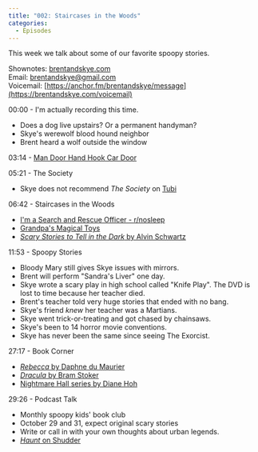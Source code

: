 ```yaml
---
title: "002: Staircases in the Woods"
categories:
  - Episodes
---
```


This week we talk about some of our favorite spoopy stories.

Shownotes: [brentandskye.com](https://brentandskye.com)  
Email: [brentandskye@gmail.com](mailto:brentandskye@gmail.com)  
Voicemail: [https://anchor.fm/brentandskye/message](https://brentandskye.com/voicemail)  

00:00 - I'm actually recording this time.

* Does a dog live upstairs? Or a permanent handyman?
* Skye's werewolf blood hound neighbor
* Brent heard a wolf outside the window

03:14 - [Man Door Hand Hook Car Door](https://knowyourmeme.com/memes/man-door-hand-hook-car-door)

05:21 - The Society

* Skye does not recommend *The Society* on [Tubi](https://tubitv.com)

06:42 - Staircases in the Woods

* [I'm a Search and Rescue Officer - r/nosleep](https://www.reddit.com/r/nosleep/comments/3iex1h/im_a_search_and_rescue_officer_for_the_us_forest/)
* [Grandpa's Magical Toys](https://www.youtube.com/playlist?list=PLsepEN7OdiRqHZoEkn0RpcmDylkcqQ94W)
* [*Scary Stories to Tell in the Dark* by Alvin Schwartz](https://www.amazon.com/Scary-Stories-Tell-Dark-Paperback/dp/B00ZQB6AW0/ref=sr_1_2?dchild=1&keywords=scary+stories+to+tell+in+the+dark&qid=1602206559&sr=8-2)

11:53 - Spoopy Stories

* Bloody Mary still gives Skye issues with mirrors.
* Brent will perform "Sandra's Liver" one day.
* Skye wrote a scary play in high school called "Knife Play". The DVD is lost to time because her teacher died.
* Brent's teacher told very huge stories that ended with no bang.
* Skye's friend *knew* her teacher was a Martians. 
* Skye went trick-or-treating and got chased by chainsaws.
* Skye's been to 14 horror movie conventions.
* Skye has never been the same since seeing The Exorcist.

27:17 - Book Corner

* [*Rebecca* by Daphne du Maurier](https://www.amazon.com/dp/B08DM69XRQ/ref=dp-kindle-redirect?_encoding=UTF8&btkr=1)
* [*Dracula* by Bram Stoker](https://www.amazon.com/Dracula-AmazonClassics-Bram-Stoker-ebook/dp/B073QS9M8M/ref=sr_1_1?dchild=1&keywords=amazon+classics+dracula&qid=1602207778&sr=8-1)
* [Nightmare Hall series by Diane Hoh](https://www.amazon.com/Dracula-AmazonClassics-Bram-Stoker-ebook/dp/B073QS9M8M/ref=sr_1_1?dchild=1&keywords=amazon+classics+dracula&qid=1602207778&sr=8-1)  

29:26 - Podcast Talk

* Monthly spoopy kids' book club
* October 29 and 31, expect original scary stories
* Write or call in with your own thoughts about urban legends.
* [*Haunt* on Shudder](https://www.shudder.com) 